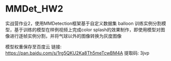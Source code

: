# MMDet_HW2
实战营作业2，使用MMDetection框架基于自定义数据集 balloon 训练实例分割模型，基于训练的模型在样例视频上完成color splash的效果制作，即使用模型对图像进行逐帧实例分割，并将气球以外的图像转换为灰度图像

模型权重保存至百度云 链接: https://pan.baidu.com/s/1rg5QKU2Ka8Th5meTcwBM4A 提取码: 3jvp
